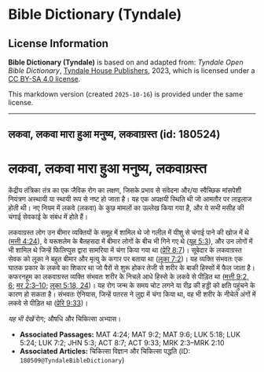 # Bible Dictionary (Tyndale)

## License Information

**Bible Dictionary (Tyndale)** is based on and adapted from: _Tyndale Open Bible Dictionary_, [Tyndale House Publishers](https://tyndaleopenresources.com/), 2023, which is licensed under a [CC BY-SA 4.0 license](https://creativecommons.org/licenses/by-sa/4.0/legalcode.en).

This markdown version (created `2025-10-16`) is provided under the same license.



--------------------------------

## लकवा, लकवा मारा हुआ मनुष्य, लकवाग्रस्त (id: 180524)

लकवा, लकवा मारा हुआ मनुष्य, लकवाग्रस्त
======================================

केंद्रीय तंत्रिका तंत्र का एक जैविक रोग का लक्षण, जिसके प्रभाव से संवेदना और/या स्वैच्छिक मांसपेशी नियंत्रण अस्थायी या स्थायी रूप से नष्ट हो जाता है। यह एक अपक्षयी स्थिति थी जो आमतौर पर लाइलाज होती थी। नए नियम में लकवे (लकवा) के कुछ मामलों का उल्लेख किया गया है, और ये सभी मसीह की चंगाई सेवकाई के संबंध में होते हैं।

लकवाग्रस्त लोग उन बीमार व्यक्तियों के समूह में शामिल थे जो गलील में यीशु से चंगाई पाने की खोज में थे ([मत्ती 4:24](https://ref.ly/Matt4:24)), वे यरूशलेम के बैतहसदा में बीमार लोगों के बीच भी गिने गए थे ([यूह 5:3](https://ref.ly/John5:3)), और उन लोगों में भी शामिल थे जिन्हें फिलिप्पुस द्वारा सामरिया में चंगा किया गया था ([प्रेरि 8:7](https://ref.ly/Acts8:7))। सूबेदार के लकवाग्रस्त सेवक को लूका ने बहुत बीमार और मृत्यु के कगार पर बताया था ([लूका 7:2](https://ref.ly/Luke7:2))। यह व्यक्ति संभवतः एक घातक प्रकार के लकवे का शिकार था जो पैरों से शुरू होकर तेजी से शरीर के बाकी हिस्सों में फैल जाता है। कफरनहूम का लकवाग्रस्त व्यक्ति संभवतः शरीर के निचले आधे हिस्से के लकवे से पीड़ित था ([मत्ती 9:2, 6](https://ref.ly/Matt9:2,Matt9:6); [मर 2:3–10](https://ref.ly/Mark2:3-Mark2:10); [लूका 5:18, 24](https://ref.ly/Luke5:18,Luke5:24))। यह रोग जन्म के समय चोट लगने या रीढ़ की हड्डी को क्षति पहुंचने के कारण हो सकता है। संभवतः ऐनियास, जिन्हें पतरस ने लुद्दा में चंगा किया था, वह भी शरीर के नीचेले अंगों में लकवे से पीड़ित था ([प्रेरि 9:33](https://ref.ly/Acts9:33))।

*यह भी देखें*  रोग; औषधि और चिकित्सा अभ्यास।

* **Associated Passages:** MAT 4:24; MAT 9:2; MAT 9:6; LUK 5:18; LUK 5:24; LUK 7:2; JHN 5:3; ACT 8:7; ACT 9:33; MRK 2:3–MRK 2:10
* **Associated Articles:** चिकित्सा विज्ञान और चिकित्सा पद्धति (ID: `180509@TyndaleBibleDictionary`)

